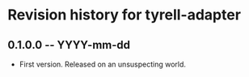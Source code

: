 # Revision history for tyrell-adapter

## 0.1.0.0 -- YYYY-mm-dd

* First version. Released on an unsuspecting world.
